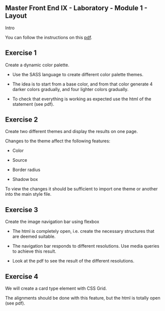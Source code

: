 ## Master Front End IX - Laboratory - Module 1 - Layout

Intro

You can follow the instructions on this [pdf](./lab.pdf).

## Exercise 1

Create a dynamic color palette.

- Use the SASS language to create different color palette themes.

- The idea is to start from a base color, and from that color generate 4 darker colors gradually, and four lighter colors gradually.

- To check that everything is working as expected use the html of the statement (see pdf).

## Exercise 2

Create two different themes and display the results on one page.

Changes to the theme affect the following features:

- Color

- Source

- Border radius

- Shadow box

To view the changes it should be sufficient to import one theme or another into the main style file.

## Exercise 3

Create the image navigation bar using flexbox

- The html is completely open, i.e. create the necessary structures that are deemed suitable.

- The navigation bar responds to different resolutions. Use media queries to achieve this result.

- Look at the pdf to see the result of the different resolutions.

## Exercise 4

We will create a card type element with CSS Grid.

The alignments should be done with this feature, but the html is totally open (see pdf).